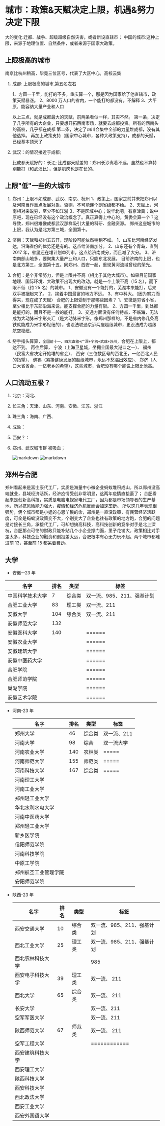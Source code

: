 # 城市：政策&天赋决定上限，机遇&努力决定下限

大的变化:迁都、战争、超级超级自然灾害，或者新设直辖市；
中国的城市:这种上限，来源于地理位置、自然条件，或者来源于国家大政策。

## 上限极高的城市

南京比杭州稍高，毕竟三位区号，代表了大区中心，高校云集

1. 成都: 上限极高的城市,第五名左右

   1、方圆一千里，能打的不多。重庆算一个，那是因为国家给了他直辖市，政策天赋暴涨。
   2、8000 万人口的省内，一个能打的都没有。不解释
   3、大平原，能容纳大量产业和人口

   以上三点，就是成都最大的天赋，前两条看似一样，其实不然。
   第一条，决定了几乎所有的大企业，只要想开拓西南市场，就要去成都投资。所有的西南头的高校，几乎都在成都
   第二条，决定了四川会集中全部的力量堆成都，没有其他选择。
   再加上政策支持（国家中心城市，各种大政策支持），成都的天赋，已经基本顶天了

2. 武汉：的情况接近于成都;

   比成都天赋好的：长江;
   比成都天赋差的：郑州长沙离着不远，虽然也不算特别能打（和武汉比），但是肌肉也是在长的。

## 上限"低"一些的大城市

1. 郑州：上限不如成都、武汉、南京、杭州
   1、政策上，国家之前并未把郑州以及河南当作重点发展对象，否则，不可能连个副省级都不给。
   2、天赋上，河南相对来说穷，至少不如江浙
   3、不是区域中心；说华北吧，有京津冀；说中原吧，现在已经没有这个政治概念了。真正算得上中心的，黄委会算一个？这导致，郑州很难像成都武汉那样吸引大量的科研、金融资源。
   郑州这座城市的上限，我认为是北方第三城，全国第十。

2. 济南：天赋和郑州五五开，现阶段可能依然稍稍不如。
   1、山东比河南经济发达，沿海省份的优势还是有的。这点给济南加分。
   2、山东还有个青岛，直到 2017 年，省里还在堆计划单列市。这点给济南减分，而且减了大分。
   3、济南南部山地多，要聚集大量产业和人口，只能东北发展。
   目前济南的上限，也是北方第三，全国第十五。同郑州、西安一起，重现黄河流域曾经的荣光。

3. 合肥：是个非常努力，但是上限并不高（相比于其他大城市）。如果目前国家地理、国际环境、大政策不出现大的改动，就是一个上限不高（15 名），而下限不低（约 25 名）的城市。
   1、安徽没有一个能打的，芜湖本来能打，后来双手被捆起来了。
   2、挨着中国最富的地方不远。
   3、有中科大。（因为努力而得来，现在成了天赋）
   合肥的上限受制于那哪些因素？
   1、安徽是穷省小省，至少相比于东部沿海来说，能支撑合肥的力量有限。
   2、方圆一千里，到处都是能打的，而且不是一般的能打。
   3、交通方面没有任何特点，不临海，无法成为大动脉米字形交汇（是大动脉米字形，像郑州那样的，不是省内修几条高铁就能成为米字形枢纽的），也没法联通京沪两座超级城市，更没法成为超级航空枢纽。

4. 掰手指头算算，`全国前十一，四大直辖+广深+宁杭+武成+苏州`，合肥在上限上，都达不到。
   再往后算，
   宁波（上海卫星城，坐拥全国最大港口之一）、
   福州（民富大省决定开始堆的省会）、
   西安（三位数区号的西北王，一亿西北人民的指望）、
   佛锡（紧挨健康发展的超级城市，永远不愁溢出效应）、
   郑济（人口大省省会，一亿老乡的希望），这些城市，合肥没有哪个能说上限比他高。

## 人口流动五极？

1. 北京：河北、
2. 长三角：天津、山东、河南、安徽、江苏、浙江
3. 珠三角：海南、广西、
4. 成渝：
5. 西安？：
6. 郑州、武汉城市群 被吸血；

   ![](./img/打工人迁徙-初版.jpg "markdown")
   ![](./img/打工人迁徙-终版.jpg "markdown")

## 郑州与合肥

郑州看起来是富士康代工厂，实质是海量中小微企业蚂蚁堆积成山，所以郑州没高端就业，县域经济活跃，经济疫情受创非常明显，这两年疫情直接萎了；
合肥看起来是创新高科技，实质是电脑电视家电代工厂，因为都是市场领导者的生产基地，所以抗风险能力强大，疫情和经济危机反而会加速垄断。
所以这几年表现很强势，俩个城市都是小姐的心思丫鬟的命，郑州是一直没政策，有民营经济活跃度，可全是蚂蚁没政策变不大，个别变大了企业也往有政策的地方跑，合肥的问题是对接长三角，承接代工厂，可却想搞高科技，高科技创新的竞争对手是北上深杭，合肥那点可怜的财政只能补贴几个小企业撑门面，里子花销大，政策相比对手差太多，科技企业的融资和创投差太远，合肥根本有心无力玩不起。两个城市都难进前 13，甚至前 15 都呆着费劲。

## 大学

- 安徽--23 年

| 名字             | 排名 | 类型   | 标签                       |
| ---------------- | ---- | ------ | -------------------------- |
| 中国科学技术大学 | 7    | 综合类 | 双一流、985、211、强基计划 |
| 合肥工业大学     | 83   | 理工类 | 双一流、211                |
| 安徽大学         | 104  | 综合类 | 双一流、211                |
| 安徽师范大学     | 132  |        |                            |
| 安徽医科大学     | 140  |        | ======                     |
| 安徽农业大学     |      |        | ======                     |
| 安徽建筑大学     |      |        | ======                     |
| 安徽中医药大学   |      |        | ======                     |
| 合肥学院         |      |        | ======                     |
| 合肥师范学院     |      |        | ======                     |
| 巢湖学院         |      |        | ======                     |
| 安徽艺术学院     |      |        | ======                     |

- 河南-23 年

  | 名字                 | 排名 | 类型   | 标签        |
  | -------------------- | ---- | ------ | ----------- |
  | 郑州大学             | 46   | 综合类 | 双一流、211 |
  | 河南大学             | 98   | 综合   | 双一流大学  |
  | 河南农业大学         | 140  | 农林类 | =====       |
  | 河南师范大学         | 155  | 师范类 | =====       |
  | 河南科技大学         | 167  | 综合类 | =====       |
  | 河南理工大学         |      |        |             |
  | 河南工业大学         |      |        |             |
  | 郑州轻工业大学       |      |        |             |
  | 华北水利水电大学     |      |        |             |
  | 河南中医药大学       |      |        |             |
  | 郑州轻工业大学       |      |        |             |
  | 新乡医学院           |      |        |             |
  | 信阳师范学院         |      |        |             |
  | 河南科技学院         |      |        |             |
  | 中原工学院           |      |        |             |
  | 郑州航空工业管理学院 |      |        |             |
  | 安阳师范学院         |      |        |             |

- 陕西-23 年

  | 名字             | 排名 | 类型   | 标签                       |
  | ---------------- | ---- | ------ | -------------------------- |
  | 西安交通大学     | 10   | 综合类 | 双一流、985、211、强基计划 |
  | 西北工业大学     | 25   | 理工类 | 双一流、985、211、强基计划 |
  | 西北农林科技大学 |      |        | 985                        |
  | 西安电子科技大学 | 39   | 理工类 | 双一流、 211               |
  | 西北大学         | 65   | 综合类 | 双一流、 211               |
  | 长安大学         |      |        | 双一流、211                |
  | 空军军医大学     |      |        | 双一流、211                |
  | 陕西师范大学     | 67   | 师范类 | 双一流、 211               |
  | 空军工程大学     |      |        | ============               |
  | 西安建筑科技大学 |      |        |                            |
  | 西安理工大学     |      |        |                            |
  | 陕西科技大学     |      |        |                            |
  | 西安科技大学     |      |        |                            |
  | 西北政法大学     |      |        |                            |
  | 西安工业大学     |      |        |                            |
  | 西安外国语大学   |      |        |                            |
